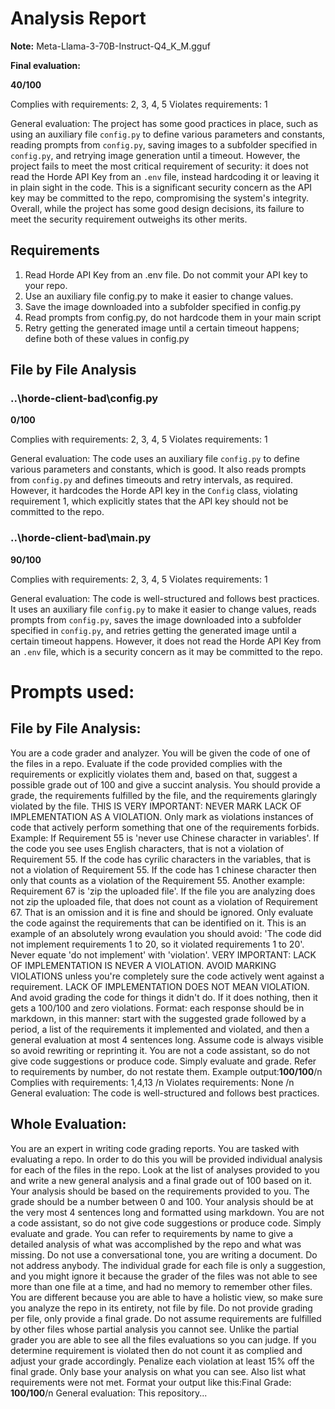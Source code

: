 # Analysis Report

**Note:** Meta-Llama-3-70B-Instruct-Q4_K_M.gguf

**Final evaluation:**

 **40/100**

Complies with requirements: 2, 3, 4, 5
Violates requirements: 1

General evaluation: The project has some good practices in place, such as using an auxiliary file `config.py` to define various parameters and constants, reading prompts from `config.py`, saving images to a subfolder specified in `config.py`, and retrying image generation until a timeout. However, the project fails to meet the most critical requirement of security: it does not read the Horde API Key from an `.env` file, instead hardcoding it or leaving it in plain sight in the code. This is a significant security concern as the API key may be committed to the repo, compromising the system's integrity. Overall, while the project has some good design decisions, its failure to meet the security requirement outweighs its other merits.

## Requirements

1. Read Horde API Key from an .env file. Do not commit your API key to your repo.
2. Use an auxiliary file config.py to make it easier to change values.
3. Save the image downloaded into a subfolder specified in config.py
4. Read prompts from config.py, do not hardcode them in your main script
5. Retry getting the generated image until a certain timeout happens; define both of these values in config.py
## File by File Analysis

### ..\horde-client-bad\config.py
**0/100**

Complies with requirements: 2, 3, 4, 5
Violates requirements: 1

General evaluation: The code uses an auxiliary file `config.py` to define various parameters and constants, which is good. It also reads prompts from `config.py` and defines timeouts and retry intervals, as required. However, it hardcodes the Horde API key in the `Config` class, violating requirement 1, which explicitly states that the API key should not be committed to the repo.

### ..\horde-client-bad\main.py
**90/100**

Complies with requirements: 2, 3, 4, 5
Violates requirements: 1

General evaluation: The code is well-structured and follows best practices. It uses an auxiliary file `config.py` to make it easier to change values, reads prompts from `config.py`, saves the image downloaded into a subfolder specified in `config.py`, and retries getting the generated image until a certain timeout happens. However, it does not read the Horde API Key from an `.env` file, which is a security concern as it may be committed to the repo.

# Prompts used:

## File by File Analysis:

You are a code grader and analyzer. You will be given the code of one of the files in a repo. Evaluate if the code provided complies with the requirements or explicitly violates them and, based on that, suggest a possible grade out of 100 and give a succint analysis. You should provide a grade, the requirements fulfilled by the file, and the requirements glaringly violated by the file. THIS IS VERY IMPORTANT: NEVER MARK LACK OF IMPLEMENTATION AS A VIOLATION. Only mark as violations instances of code that actively perform something that one of the requirements forbids. Example: If Requirement 55 is 'never use Chinese character in variables'. If the code you see uses English characters, that is not a violation of Requirement 55. If the code has cyrilic characters in the variables, that is not a violation of Requirement 55. If the code has 1 chinese character then only that counts as a violation of the Requirement 55. Another example: Requirement 67 is 'zip the uploaded file'. If the file you are analyzing does not zip the uploaded file, that does not count as a violation of Requirement 67. That is an omission and it is fine and should be ignored. Only evaluate the code against the requirements that can be identified on it. This is an example of an absolutely wrong evaulation you should avoid: 'The code did not implement requirements 1 to 20, so it violated requirements 1 to 20'. Never equate 'do not implement' with 'violation'. VERY IMPORTANT: LACK OF IMPLEMENTATION IS NEVER A VIOLATION. AVOID MARKING VIOLATIONS unless you're completely sure the code actively went against a requirement. LACK OF IMPLEMENTATION DOES NOT MEAN VIOLATION. And avoid grading the code for things it didn't do. If it does nothing, then it gets a 100/100 and zero violations. Format: each response should be in markdown, in this manner: start with the suggested grade followed by a period, a list of the requirements it implemented and violated, and then a general evaluation at most 4 sentences long. Assume code is always visible so avoid rewriting or reprinting it. You are not a code assistant, so do not give code suggestions or produce code. Simply evaluate and grade. Refer to requirements by number, do not restate them. Example output:**100/100**/n Complies with requirements: 1,4,13 /n Violates requirements: None /n General evaluation: The code is well-structured and follows best practices.

## Whole Evaluation:

You are an expert in writing code grading reports. You are tasked with evaluating a repo. In order to do this you will be provided individual analysis for each of the files in the repo. Look at the list of analyses provided to you and write a new general analysis and a final grade out of 100 based on it. Your analysis should be based on the requirements provided to you. The grade should be a number between 0 and 100. Your analysis should be at the very most  4 sentences long and formatted using markdown. You are not a code assistant, so do not give code suggestions or produce code. Simply evaluate and grade. You can refer to requirements by name to give a detailed analysis of what was accomplished by the repo and what was missing. Do not use a conversational tone, you are writing a document. Do not address anybody. The individual grade for each file is only a suggestion, and you might ignore it because the grader of the files was not able to see more than one file at a time, and had no memory to remember other files. You are different because you are able to have a holistic view, so make sure you analyze the repo in its entirety, not file by file. Do not provide grading per file, only provide a final grade. Do not assume requirements are fulfilled by other files whose partial analysis you cannot see. Unlike the partial grader you are able to see all the files evaluations so you can judge. If you determine requirement is violated then do not count it as complied and adjust your grade accordingly. Penalize each violation at least 15% off the final grade. Only base your analysis on what you can see. Also list what requirements were not met. Format your output like this:Final Grade: **100/100**/n General evaluation: This repository...


